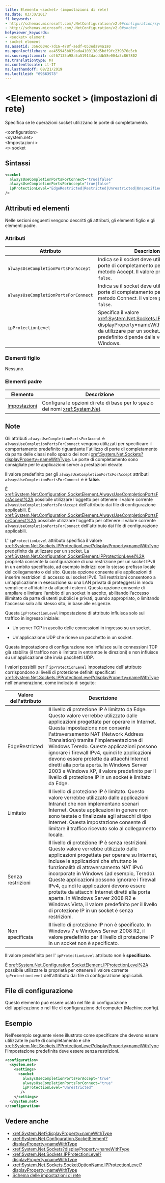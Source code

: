 ```yaml
---
title: Elemento <socket> (impostazioni di rete)
ms.date: 03/30/2017
f1_keywords:
- http://schemas.microsoft.com/.NetConfiguration/v2.0#configuration/system.net/settings/socket
- http://schemas.microsoft.com/.NetConfiguration/v2.0#socket
helpviewer_keywords:
- <socket> element
- socket element
ms.assetid: 366c634c-7d16-478f-aedf-053eda94a1a0
ms.openlocfilehash: aa455945b839ada4100138d5bdf9fc239376e5cb
ms.sourcegitcommit: cdf67135a98a5a51913dacddb58e004a3c867802
ms.translationtype: MT
ms.contentlocale: it-IT
ms.lasthandoff: 08/21/2019
ms.locfileid: "69663978"
---
```

# <a name="socket-element-network-settings"></a>\<Elemento socket > (impostazioni di rete)
Specifica se le operazioni socket utilizzano le porte di completamento.  
  
 \<configuration>  
\<system.net>  
\<Impostazioni >  
\<> socket  
  
## <a name="syntax"></a>Sintassi  
  
```xml  
<socket  
  alwaysUseCompletionPortsForConnect="true|false"  
  alwaysUseCompletionPortsForAccept="true|false"  
  ipProtectionLevel="EdgeRestricted|Restricted|Unrestricted|Unspecified"  
/>  
```  
  
## <a name="attributes-and-elements"></a>Attributi ed elementi  
 Nelle sezioni seguenti vengono descritti gli attributi, gli elementi figlio e gli elementi padre.  
  
### <a name="attributes"></a>Attributi  
  
|**Attributo**|**Descrizione**|  
|-------------------|---------------------|  
|`alwaysUseCompletionPortsForAccept`|Indica se il socket deve utilizzare sempre le porte di completamento per le chiamate al metodo Accept. Il valore predefinito è `false`.|  
|`alwaysUseCompletionPortsForConnect`|Indica se il socket deve utilizzare sempre le porte di completamento per le chiamate al metodo Connect. Il valore predefinito è `false`.|  
|`ipProtectionLevel`|Specifica il valore <xref:System.Net.Sockets.IPProtectionLevel?displayProperty=nameWithType> predefinito da utilizzare per un socket. Il valore predefinito dipende dalla versione di Windows.|  
  
### <a name="child-elements"></a>Elementi figlio  
 Nessuno.  
  
### <a name="parent-elements"></a>Elementi padre  
  
|**Elemento**|**Descrizione**|  
|-----------------|---------------------|  
|[Impostazioni](settings-element-network-settings.md)|Configura le opzioni di rete di base per lo spazio dei nomi <xref:System.Net>.|  
  
## <a name="remarks"></a>Note  
 Gli attributi `alwaysUseCompletionPortsForAccept` e `alwaysUseCompletionPortsForConnect` vengono utilizzati per specificare il comportamento predefinito riguardante l'utilizzo di porte di completamento da parte delle classi nello spazio dei nomi <xref:System.Net.Sockets?displayProperty=nameWithType>. Le porte di completamento sono consigliate per le applicazioni server a prestazioni elevate.  
  
 Il valore predefinito per gli `alwaysUseCompletionPortsForAccept` attributi `alwaysUseCompletionPortsForConnect` e è **false**.  
  
 È <xref:System.Net.Configuration.SocketElement.AlwaysUseCompletionPortsForAccept%2A> possibile utilizzare l'oggetto per ottenere il valore corrente `alwaysUseCompletionPortsForAccept` dell'attributo dai file di configurazione applicabili. È <xref:System.Net.Configuration.SocketElement.AlwaysUseCompletionPortsForConnect%2A> possibile utilizzare l'oggetto per ottenere il valore corrente `alwaysUseCompletionPortsForConnect` dell'attributo dai file di configurazione applicabili.  
  
 L' `ipProtectionLevel` attributo specifica il valore <xref:System.Net.Sockets.IPProtectionLevel?displayProperty=nameWithType> predefinito da utilizzare per un socket. La <xref:System.Net.Configuration.SocketElement.IPProtectionLevel%2A> proprietà consente la configurazione di una restrizione per un socket IPv6 in un ambito specificato, ad esempio indirizzi con lo stesso prefisso locale del collegamento o del sito. Questa opzione consente alle applicazioni di inserire restrizioni di accesso sui socket IPv6. Tali restrizioni consentono a un'applicazione in esecuzione su una LAN privata di proteggersi in modo semplice e affidabile da attacchi esterni. Questa opzione consente di ampliare o limitare l'ambito di un socket in ascolto, abilitando l'accesso illimitato da parte di utenti pubblici e privati, quando appropriato, o limitando l'accesso solo allo stesso sito, in base alle esigenze.  
  
 Questa `ipProtectionLevel` impostazione di attributo influisca solo sul traffico in ingresso iniziale:  
  
- Un server TCP in ascolto delle connessioni in ingresso su un socket.  
  
- Un'applicazione UDP che riceve un pacchetto in un socket.  
  
 Questa impostazione di configurazione non influisce sulle connessioni TCP già stabilite (il traffico non è limitato in entrambe le direzioni) e non influisce su un'applicazione che invia pacchetti UDP.  
  
 I valori possibili per l' `ipProtectionLevel` impostazione dell'attributo corrispondono ai livelli di protezione definiti specificati <xref:System.Net.Sockets.IPProtectionLevel?displayProperty=nameWithType> nell'enumerazione, come indicato di seguito:  
  
|**Valore dell'attributo**|**Descrizione**|  
|-|-|  
|EdgeRestricted|Il livello di protezione IP è limitato da Edge. Questo valore verrebbe utilizzato dalle applicazioni progettate per operare in Internet. Questa impostazione non consente l'attraversamento NAT (Network Address Translation) tramite l'implementazione di Windows Teredo. Queste applicazioni possono ignorare i firewall IPv4, quindi le applicazioni devono essere protette da attacchi Internet diretti alla porta aperta. In Windows Server 2003 e Windows XP, il valore predefinito per il livello di protezione IP in un socket è limitato da Edge.|  
|Limitato|Il livello di protezione IP è limitato. Questo valore verrebbe utilizzato dalle applicazioni Intranet che non implementano scenari Internet. Queste applicazioni in genere non sono testate o finalizzate agli attacchi di tipo Internet. Questa impostazione consente di limitare il traffico ricevuto solo al collegamento locale.|  
|Senza restrizioni|Il livello di protezione IP è senza restrizioni. Questo valore verrebbe utilizzato dalle applicazioni progettate per operare su Internet, incluse le applicazioni che sfruttano le funzionalità di attraversamento NAT IPv6 incorporate in Windows (ad esempio, Teredo). Queste applicazioni possono ignorare i firewall IPv4, quindi le applicazioni devono essere protette da attacchi Internet diretti alla porta aperta. In Windows Server 2008 R2 e Windows Vista, il valore predefinito per il livello di protezione IP in un socket è senza restrizioni.|  
|Non specificata|Il livello di protezione IP non è specificato. In Windows 7 e Windows Server 2008 R2, il valore predefinito per il livello di protezione IP in un socket non è specificato.|  
  
 Il valore predefinito per l' `ipProtectionLevel` attributo non è **specificato**.  
  
 È <xref:System.Net.Configuration.SocketElement.IPProtectionLevel%2A> possibile utilizzare la proprietà per ottenere il valore corrente `ipProtectionLevel` dell'attributo dai file di configurazione applicabili.  
  
## <a name="configuration-files"></a>File di configurazione  
 Questo elemento può essere usato nel file di configurazione dell'applicazione o nel file di configurazione del computer (Machine.config).  
  
## <a name="example"></a>Esempio  
 Nell'esempio seguente viene illustrato come specificare che devono essere utilizzate le porte di completamento e che <xref:System.Net.Sockets.IPProtectionLevel?displayProperty=nameWithType> l'impostazione predefinita deve essere senza restrizioni.  
  
```xml  
<configuration>  
  <system.net>  
    <settings>  
      <socket  
        alwaysUseCompletionPortsForAccept="true"  
        alwaysUseCompletionPortsForConnect="true"  
        ipProtectionLevel="Unrestricted"  
       />  
    </settings>  
  </system.net>  
</configuration>  
```  
  
## <a name="see-also"></a>Vedere anche

- <xref:System.Net?displayProperty=nameWithType>
- <xref:System.Net.Configuration.SocketElement?displayProperty=nameWithType>
- <xref:System.Net.Sockets?displayProperty=nameWithType>
- <xref:System.Net.Sockets.IPProtectionLevel?displayProperty=nameWithType>
- <xref:System.Net.Sockets.SocketOptionName.IPProtectionLevel?displayProperty=nameWithType>
- [Schema delle impostazioni di rete](index.md)
